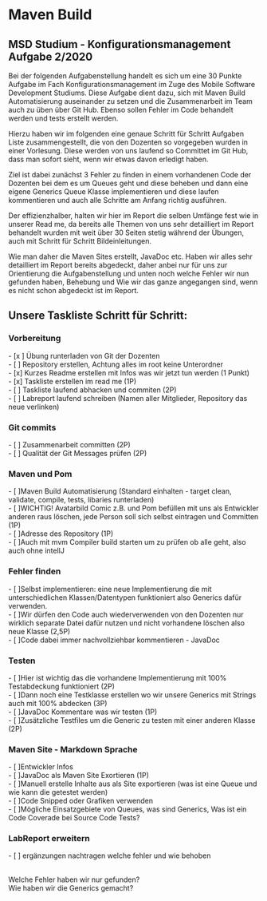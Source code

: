 <h1> Maven Build  </h1>
<h2> MSD Studium - Konfigurationsmanagement Aufgabe 2/2020 </h2>

<p>
Bei der folgenden Aufgabenstellung handelt es sich um eine 30 Punkte Aufgabe im Fach Konfigurationsmanagement im Zuge des Mobile Software Development Studiums. Diese Aufgabe dient dazu, sich mit Maven Build Automatisierung auseinander zu setzen und die Zusammenarbeit im Team auch zu üben über Git Hub. Ebenso sollen Fehler im Code behandelt werden und tests erstellt werden. 

Hierzu haben wir im folgenden eine genaue Schritt für Schritt Aufgaben Liste zusammengestellt, die von den Dozenten so vorgegeben wurden in einer Vorlesung. 
Diese werden von uns laufend so Committet im Git Hub, dass man sofort sieht, wenn wir etwas davon erledigt haben. 

Ziel ist dabei zunächst 3 Fehler zu finden in einem vorhandenen Code der Dozenten bei dem es um Queues geht und diese beheben und dann eine eigene Generics Queue Klasse implementieren und diese laufen kommentieren und auch alle Schritte am Anfang richtig ausführen. 

Der effizienzhalber, halten wir hier im Report die selben Umfänge fest wie in unserer Read me, da bereits alle Themen von uns sehr detailliert im Report behandelt wurden mit weit über 30 Seiten stetig während der Übungen, auch mit Schritt für Schritt Bildeinleitungen. 

Wie man daher die Maven Sites erstellt, JavaDoc etc. Haben wir alles sehr detailliert im Report bereits abgedeckt, daher anbei nur für uns zur Orientierung die Aufgabenstellung und unten noch welche Fehler wir nun gefunden haben, Behebung und Wie wir das ganze angegangen sind, wenn es nicht schon abgedeckt ist im Report. 
</p>


<h2> Unsere Taskliste Schritt für Schritt:</h2>

<h3>Vorbereitung  </h3>
- [x ] Übung runterladen von Git der Dozenten <br>
- [ ] Repository erstellen, Achtung alles im root keine Unterordner <br>
- [x] Kurzes Readme erstellen mit Infos was wir jetzt tun werden (1 Punkt)<br>
- [x] Taskliste erstellen im read me (1P)<br>
- [ ] Taskliste laufend abhacken und commiten (2P)<br>
- [ ] Labreport laufend schreiben (Namen aller Mitglieder, Repository das neue verlinken) <br>


<h3>Git commits </h3>
- [ ] Zusammenarbeit committen (2P)<br>
- [ ] Qualität der Git Messages prüfen (2P)<br>

<h3>Maven und Pom </h3>
- [ ]Maven Build Automatisierung (Standard einhalten - target clean, validate, compile, tests, libaries runterladen)<br>
- [ ]WICHTIG! Avatarbild Comic z.B. und Pom befüllen mit uns als Entwickler anderen raus löschen, jede Person soll sich selbst eintragen und Committen (1P)<br>
- [ ]Adresse des Repository (1P)<br>
- [ ]Auch mit mvm Compiler build starten um zu prüfen ob alle geht, also auch ohne intellJ<br>
 
<h3>Fehler finden </h3>
- [ ]Selbst implementieren: eine neue Implementierung die mit unterschiedlichen Klassen/Datentypen funktioniert also Generics dafür verwenden. <br>
- [ ]Wir dürfen den Code auch wiederverwenden von den Dozenten nur wirklich separate Datei dafür nutzen und nicht vorhandene löschen also neue Klasse (2,5P) <br>
- [ ]Code dabei immer nachvollziehbar kommentieren - JavaDoc <br>

<h3>Testen </h3>
- [ ]Hier ist wichtig das die vorhandene Implementierung mit 100% Testabdeckung funktioniert (2P)<br>
- [ ]Dann noch eine Testklasse erstellen wo wir unsere Generics mit Strings auch mit 100% abdecken (3P)<br>
- [ ]JavaDoc Kommentare was wir testen (1P)<br>
- [ ]Zusätzliche Testfiles um die Generic zu testen mit einer anderen Klasse (2P)<br>

<h3>Maven Site - Markdown Sprache </h3>
- [ ]Entwickler Infos <br>
- [ ]JavaDoc als Maven Site Exortieren (1P)<br>
- [ ]Manuell erstelle Inhalte aus als Site exportieren (was ist eine Queue und wie kann die getestet werden) <br>
- [ ]Code Snipped oder Grafiken verwenden <br>
- [ ]Mögliche Einsatzgebiete von Queues, was sind Generics, Was ist ein Code Coverade bei Source Code Tests?<br>

<h3>LabReport erweitern</h3>
- [ ] ergänzungen nachtragen welche fehler und wie behoben 

<p> <br>
Welche Fehler haben wir nur gefunden?

<br>
Wie haben wir die Generics gemacht?

</p>


